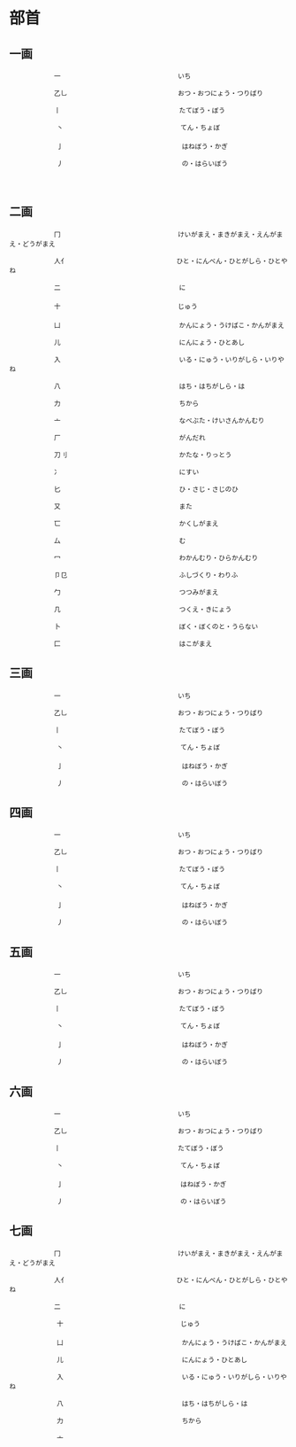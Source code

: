 
# 部首

## 一画




    　　        一　 　　　                      いち

    　　        乙乚 　　　                      おつ・おつにょう・つりばり  

    　　        丨  　　　                       たてぼう・ぼう 

                丶　　　　                       てん・ちょぼ
     　
                亅　　　                         はねぼう・かぎ

                丿　　　                         の・はらいぼう
　

## 二画

    　　        冂　 　　　                      けいがまえ・まきがまえ・えんがまえ・どうがまえ

    　　        人亻　 　　　                    ひと・にんべん・ひとがしら・ひとやね 

    　　        二  　　　                       に 
    　　        
    　　        十　　　　                       じゅう
     　
    　　        凵　　　                         かんにょう・うけばこ・かんがまえ

    　　        儿　　　                         にんにょう・ひとあし

    　　        入　　　                         いる・にゅう・いりがしら・いりやね

    　　        八　　　                         はち・はちがしら・は

    　　        力　　　                         ちから

    　　        亠　　　                         なべぶた・けいさんかんむり

    　　        厂　　　                         がんだれ

    　　        刀刂　　                         かたな・りっとう
                
    　　        冫　　　                         にすい
                
    　　        匕　　　                         ひ・さじ・さじのひ
                
    　　        又　　　                         また
                
    　　        匸　　　                         かくしがまえ
                
    　　        厶　　　                         む　
                
    　　        冖　　　                         わかんむり・ひらかんむり
                
    　　        卩㔾　　                         ふしづくり・わりふ　　　                       
                
    　　        勹　　　                         つつみがまえ
                
    　　        几　　　                         つくえ・きにょう
                
    　　        卜　　　                         ぼく・ぼくのと・うらない
                
    　　        匚　　　                         はこがまえ　　                       

## 三画




    　　        一　 　　　                      いち

    　　        乙乚 　　　                      おつ・おつにょう・つりばり  

    　　        丨  　　　                       たてぼう・ぼう 

                丶　　　　                       てん・ちょぼ
     　
                亅　　　                         はねぼう・かぎ

                丿　　　                         の・はらいぼう

## 四画




    　　        一　 　　　                      いち

    　　        乙乚 　　　                      おつ・おつにょう・つりばり  

    　　        丨  　　　                       たてぼう・ぼう 

                丶　　　　                       てん・ちょぼ
     　
                亅　　　                         はねぼう・かぎ

                丿　　　                         の・はらいぼう

## 五画




    　　        一　 　　　                      いち

    　　        乙乚 　　　                      おつ・おつにょう・つりばり  

    　　        丨  　　　                       たてぼう・ぼう 

                丶　 　　　                      てん・ちょぼ
     　
                亅　　　                         はねぼう・かぎ

                丿　　　                         の・はらいぼう
            
## 六画




    　　        一　 　　　                      いち

    　　        乙乚　　　                       おつ・おつにょう・つりばり  

    　　        丨　 　　　                      たてぼう・ぼう 

                丶　 　　　                      てん・ちょぼ
     　
                亅　 　　　                      はねぼう・かぎ

                丿　 　　　                      の・はらいぼう

## 七画




    　　        冂　 　　　                      けいがまえ・まきがまえ・えんがまえ・どうがまえ

    　　        人亻　 　　　                    ひと・にんべん・ひとがしら・ひとやね 

    　　        二  　　　                       に 

                十　　　　                       じゅう
     　
                凵　　　                         かんにょう・うけばこ・かんがまえ

                儿　　　                         にんにょう・ひとあし

                入　　　                         いる・にゅう・いりがしら・いりやね

                八　　　                         はち・はちがしら・は

                力　　　                         ちから

                亠

